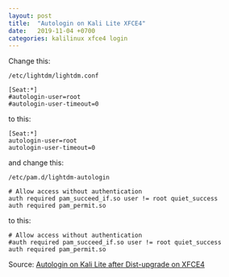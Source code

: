 ```yaml
---
layout: post
title:  "Autologin on Kali Lite XFCE4"
date:   2019-11-04 +0700
categories: kalilinux xfce4 login
---
```

Change this:

`/etc/lightdm/lightdm.conf`

```
[Seat:*]
#autologin-user=root
#autologin-user-timeout=0
```

to this:

```
[Seat:*]
autologin-user=root
autologin-user-timeout=0
```

and change this:

`/etc/pam.d/lightdm-autologin`

```
# Allow access without authentication
auth required pam_succeed_if.so user != root quiet_success
auth required pam_permit.so
```

to this:

```
# Allow access without authentication
#auth required pam_succeed_if.so user != root quiet_success
auth required pam_permit.so
```

Source: [Autologin on Kali Lite after Dist-upgrade on XFCE4](https://forums.kali.org/showthread.php?31854-Autologin-on-Kali-Lite-after-Dist-upgrade-on-XFCE4)
